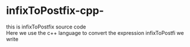 # infixToPostfix-cpp-
this is infixToPostfix source code  
Here we use the c++ language to convert the expression infixToPostfi we write
